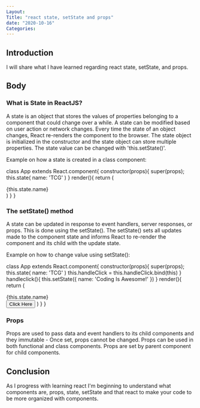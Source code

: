 ```yaml
---
Layout: 
Title: "react state, setState and props"
date: "2020-10-16"
Categories:
---
```


## Introduction 

I will share what I have learned regarding react state, setState, and props.

## Body 

### What is State in ReactJS?

A state is an object that stores the values of properties belonging to a component that could change over a while. A state can be modified based on user action or network changes. Every time the state of an object changes, React re-renders the component to the browser. The state object is initialized in the constructor and the state object can store multiple properties. The state value can be changed with 'this.setState()'.

Example on how a state is created in a class component:

class App extends React.component{
    constructor(props){
        super(props);
        this.state(
            name: 'TCG'
        )
    }
    render(){
        return (
            <div>{this.state.name}</div>
        )
    }
}
### The setState() method

A state can be updated in response to event handlers, server responses, or props. This is done using the setState(). The setState() sets all updates made to the component state and informs React to re-render the component and its child with the update state.

Example on how to change value using setState():

class App extends React.component{
    constructor(props){
        super(props);
        this.state(
            name: 'TCG'
        )
     this.handleClick = this.handleClick.bind(this)
    }
    handleclick(){
       this.setState({
           name: 'Coding Is Awesome!'
       }) 
    }
    render(){
        return (
            <div>{this.state.name}</div>
            <button type='button' onClick={this.handleClick}>Click Here</button>
        )
    }
}

### Props

Props are used to pass data and event handlers to its child components and they immutable - Once set, props cannot be changed. Props can be used in both functional and class components. Props are set by parent component for child components.

## Conclusion

As I progress with learning react I'm beginning to understand what components are, props, state, setState and that react to make your code to be more organized with components.
